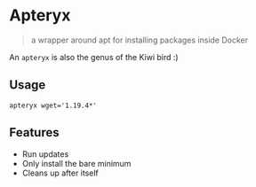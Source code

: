 # Apteryx

> a wrapper around apt for installing packages inside Docker

An `apteryx` is also the genus of the Kiwi bird :)

## Usage

```
apteryx wget='1.19.4*'
```

## Features

- Run updates
- Only install the bare minimum
- Cleans up after itself
